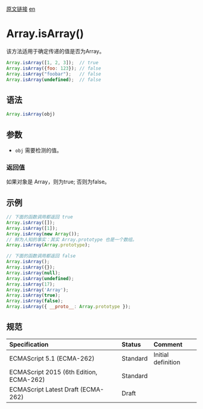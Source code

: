 <a href="https://developer.mozilla.org/zh-CN/docs/Web/JavaScript/Reference/Global_Objects/Array/isArray" target="_blank">原文链接</a>
<a href="https://developer.mozilla.org/en-US/docs/Web/JavaScript/Reference/Global_Objects/Array/isArray" target="_blank">en</a>

# Array.isArray()

该方法适用于确定传递的值是否为Array。

```javascript
Array.isArray([1, 2, 3]);  // true
Array.isArray({foo: 123}); // false
Array.isArray("foobar");   // false
Array.isArray(undefined);  // false
```

## 语法

```javascript
Array.isArray(obj)
```

## 参数

* `obj` 需要检测的值。

### 返回值

如果对象是 Array，则为true; 否则为false。

## 示例

```javascript
// 下面的函数调用都返回 true
Array.isArray([]);
Array.isArray([1]);
Array.isArray(new Array());
// 鲜为人知的事实：其实 Array.prototype 也是一个数组。
Array.isArray(Array.prototype);

// 下面的函数调用都返回 false
Array.isArray();
Array.isArray({});
Array.isArray(null);
Array.isArray(undefined);
Array.isArray(17);
Array.isArray('Array');
Array.isArray(true);
Array.isArray(false);
Array.isArray({ __proto__: Array.prototype });
```

## 规范

| Specification                           | Status   | Comment            |
|:----------------------------------------|:---------|:-------------------|
| ECMAScript 5.1 (ECMA-262)               | Standard | Initial definition |
| ECMAScript 2015 (6th Edition, ECMA-262) | Standard |                    |
| ECMAScript Latest Draft (ECMA-262)      | Draft    |                    |
